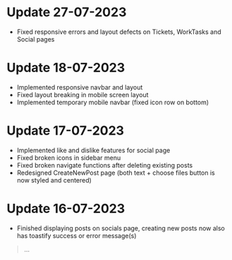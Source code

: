 # Update 27-07-2023

- Fixed responsive errors and layout defects on Tickets, WorkTasks and Social pages

# Update 18-07-2023

- Implemented responsive navbar and layout
- Fixed layout breaking in mobile screen layout
- Implemented temporary mobile navbar (fixed icon row on bottom)


# Update 17-07-2023

- Implemented like and dislike features for social page
- Fixed broken icons in sidebar menu
- Fixed broken navigate functions after deleting existing posts
- Redesigned CreateNewPost page (both text + choose files button is now styled and centered)


# Update 16-07-2023

- Finished displaying posts on socials page, creating new posts now also has toastify success or error message(s)


>...
